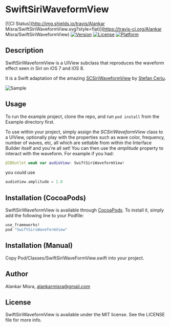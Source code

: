 # SwiftSiriWaveformView

[![CI Status](http://img.shields.io/travis/Alankar Misra/SwiftSiriWaveformView.svg?style=flat)](https://travis-ci.org/Alankar Misra/SwiftSiriWaveformView)
[![Version](https://img.shields.io/cocoapods/v/SwiftSiriWaveformView.svg?style=flat)](http://cocoapods.org/pods/SwiftSiriWaveformView)
[![License](https://img.shields.io/cocoapods/l/SwiftSiriWaveformView.svg?style=flat)](http://cocoapods.org/pods/SwiftSiriWaveformView)
[![Platform](https://img.shields.io/cocoapods/p/SwiftSiriWaveformView.svg?style=flat)](http://cocoapods.org/pods/SwiftSiriWaveformView)

## Description
SwiftSiriWaveformView is a UIView subclass that reproduces the waveform effect seen in Siri on iOS 7 and iOS 8. 

It is a Swift adaptation of the amazing [SCSiriWaveformView](https://github.com/stefanceriu/SCSiriWaveformView) by [Stefan Ceriu](https://github.com/stefanceriu).

![Sample](http://i.imgur.com/e1KoYRY.gif)

## Usage 

To run the example project, clone the repo, and run `pod install` from the Example directory first.

To use within your project, simply assign the *SCSiriWaveformView* class to a UIView, optionally play with the properties such as wave color, frequency, number of waves, etc, all which are settable from within the Interface Builder itself and you're all set! You can then use the *amplitude* property to interact with the waveform. For example if you had:

```swift
@IBOutlet weak var audioView: SwiftSiriWaveformView!
```

you could use

```swift
audioView.amplitude = 1.0
```

## Installation (CocoaPods)

SwiftSiriWaveformView is available through [CocoaPods](http://cocoapods.org). To install
it, simply add the following line to your Podfile:

```ruby
use_frameworks!
pod "SwiftSiriWaveformView"
```

## Installation (Manual)
Copy Pod/Classes/SwiftSiriWaveFormView.swift into your project.


## Author

Alankar Misra, alankarmisra@gmail.com

## License

SwiftSiriWaveformView is available under the MIT license. See the LICENSE file for more info.
